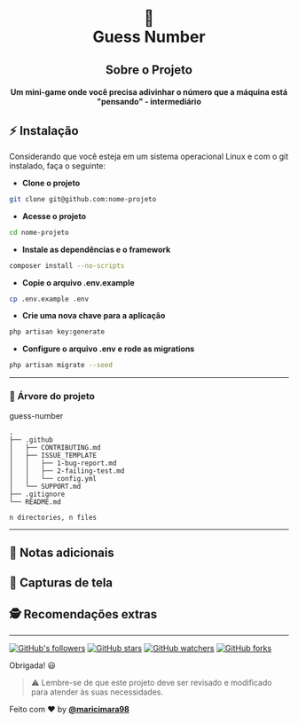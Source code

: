 # 

<h1 align="center">📄<br>Guess Number </h1>

<h2 align="center">Sobre o Projeto </h2>

<h4 align="center"> Um mini-game onde você precisa adivinhar o número que a máquina está "pensando" - intermediário </h4>

## ⚡ **Instalação**

Considerando que você esteja em um sistema operacional Linux e com o git instalado, faça o seguinte:

- **Clone o projeto**

```bash
git clone git@github.com:nome-projeto
```

- **Acesse o projeto**

```bash
cd nome-projeto
```

- **Instale as dependências e o framework**

```bash
composer install --no-scripts
```

- **Copie o arquivo .env.example**

```bash
cp .env.example .env
```

- **Crie uma nova chave para a aplicação**

```bash
php artisan key:generate
```

- **Configure o arquivo .env e rode as migrations**

```bash
php artisan migrate --seed
```

---

### 🌲 **Árvore do projeto**

guess-number

```text
.
├── .github
│   ├── CONTRIBUTING.md
│   ├── ISSUE_TEMPLATE
│   │   ├── 1-bug-report.md
│   │   ├── 2-failing-test.md
│   │   └── config.yml
│   └── SUPPORT.md
├── .gitignore
└── README.md

n directories, n files
```

---

## 📝 **Notas adicionais**

## 📸 **Capturas de tela**

## 🕵️ **Recomendações extras**

---
[![GitHub's followers](https://img.shields.io/github/followers/maricimara98.svg?style=social)](https://github.com/maricimara98)
[![GitHub stars](https://img.shields.io/github/stars/maricimara98/project-template.svg?style=social)](https://github.com/maricimara98/template-git/stargazers)
[![GitHub watchers](https://img.shields.io/github/watchers/maricimara98/project-template.svg?style=social)](https://github.com/maricimara98/template-git/watchers)
[![GitHub forks](https://img.shields.io/github/forks/maricimara98/project-template.svg?style=social)](https://github.com/maricimara98/template-git/network/members)

Obrigada! 😃

> ⚠️ Lembre-se de que este projeto deve ser revisado e modificado para atender às suas necessidades.

Feito com :heart: by **[@maricimara98](https://github.com/maricimara98)**
